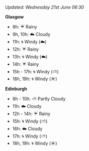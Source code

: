 *Updated: Wednesday 21st June 06:30*

**Glasgow**

* 8h: :umbrella: Rainy
* 9h, 10h: :cloud: Cloudy
* 11h: :cyclone: Windy (:cloud:)
* 12h: :umbrella: Rainy
* 13h: :cyclone: Windy (:cloud:)
* 14h: :umbrella: Rainy
* 15h - 17h: :cyclone: Windy (:partly_sunny:)
* 18h, 19h: :cyclone: Windy (:sunny:)

**Edinburgh**

* 8h - 10h: :partly_sunny: Partly Cloudy
* 11h: :cloud: Cloudy
* 12h - 14h: :umbrella: Rainy
* 15h: :cyclone: Windy (:partly_sunny:)
* 16h: :cloud: Cloudy
* 17h: :cyclone: Windy (:partly_sunny:)
* 18h, 19h: :cyclone: Windy (:sunny:)
